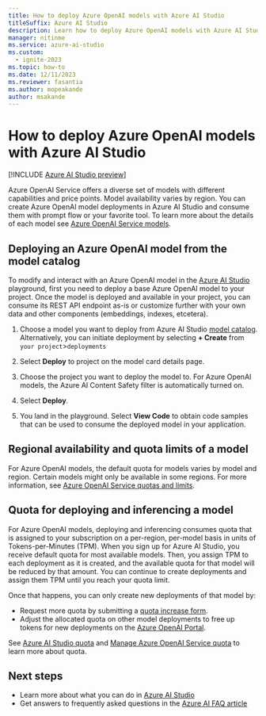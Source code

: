 ```yaml
---
title: How to deploy Azure OpenAI models with Azure AI Studio
titleSuffix: Azure AI Studio
description: Learn how to deploy Azure OpenAI models with Azure AI Studio.
manager: nitinme
ms.service: azure-ai-studio
ms.custom:
  - ignite-2023
ms.topic: how-to
ms.date: 12/11/2023
ms.reviewer: fasantia
ms.author: mopeakande
author: msakande
---
```


# How to deploy Azure OpenAI models with Azure AI Studio

[!INCLUDE [Azure AI Studio preview](../includes/preview-ai-studio.md)]

Azure OpenAI Service offers a diverse set of models with different capabilities and price points. Model availability varies by region. You can create Azure OpenAI model deployments in Azure AI Studio and consume them with prompt flow or your favorite tool. To learn more about the details of each model see [Azure OpenAI Service models](../../ai-services/openai/concepts/models.md).

## Deploying an Azure OpenAI model from the model catalog

To modify and interact with an Azure OpenAI model in the [Azure AI Studio](https://ai.azure.com) playground, first you need to deploy a base Azure OpenAI model to your project. Once the model is deployed and available in your project, you can consume its REST API endpoint as-is or customize further with your own data and other components (embeddings, indexes, etcetera).  
 
1. Choose a model you want to deploy from Azure AI Studio [model catalog](../how-to/model-catalog.md). Alternatively, you can initiate deployment by selecting **+ Create** from `your project`>`deployments` 

1. Select **Deploy** to project on the model card details page. 

1. Choose the project you want to deploy the model to. For Azure OpenAI models, the Azure AI Content Safety filter is automatically turned on.   

1. Select **Deploy**.

1. You land in the playground. Select **View Code** to obtain code samples that can be used to consume the deployed model in your application. 


## Regional availability and quota limits of a model

For Azure OpenAI models, the default quota for models varies by model and region. Certain models might only be available in some regions. For more information, see [Azure OpenAI Service quotas and limits](/azure/ai-services/openai/quotas-limits).

## Quota for deploying and inferencing a model

For Azure OpenAI models, deploying and inferencing consumes quota that is assigned to your subscription on a per-region, per-model basis in units of Tokens-per-Minutes (TPM). When you sign up for Azure AI Studio, you receive default quota for most available models. Then, you assign TPM to each deployment as it is created, and the available quota for that model will be reduced by that amount. You can continue to create deployments and assign them TPM until you reach your quota limit. 

Once that happens, you can only create new deployments of that model by:

- Request more quota by submitting a [quota increase form](https://customervoice.microsoft.com/Pages/ResponsePage.aspx?id=v4j5cvGGr0GRqy180BHbR4xPXO648sJKt4GoXAed-0pURVJWRU4yRTMxRkszU0NXRFFTTEhaT1g1NyQlQCN0PWcu).
- Adjust the allocated quota on other model deployments to free up tokens for new deployments on the [Azure OpenAI Portal](https://oai.azure.com/portal).

See [Azure AI Studio quota](./quota.md) and [Manage Azure OpenAI Service quota](../../ai-services/openai/how-to/quota.md?tabs=rest) to learn more about quota.

## Next steps

- Learn more about what you can do in [Azure AI Studio](../what-is-ai-studio.md)
- Get answers to frequently asked questions in the [Azure AI FAQ article](../faq.yml)